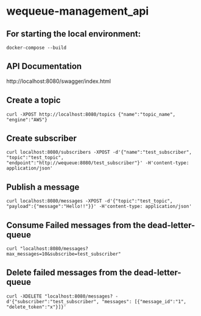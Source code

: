 # wequeue-management_api

## For starting the local environment:
```
docker-compose --build
```
## API Documentation
http://localhost:8080/swagger/index.html

## Create a topic
```
curl -XPOST http://localhost:8080/topics {"name":"topic_name", "engine":"AWS"}
```

## Create subscriber
```
curl localhost:8080/subscribers -XPOST -d'{"name":"test_subscriber", "topic":"test_topic", "endpoint":"http://wequeue:8080/test_subscriber"}' -H'content-type: application/json'
```

## Publish a message
```
curl localhost:8080/messages -XPOST -d'{"topic":"test_topic", "payload":{"message":"Hello!!"}}' -H'content-type: application/json'
```
## Consume Failed messages from the dead-letter-queue
```
curl "localhost:8080/messages?max_messages=10&subscribe=test_subscriber"
```

## Delete failed messages from the dead-letter-queue
```
curl -XDELETE "localhost:8080/messages? -d'{"subscriber":"test_subscriber", "messages": [{"message_id":"1", "delete_token":"x"}]}'
```
